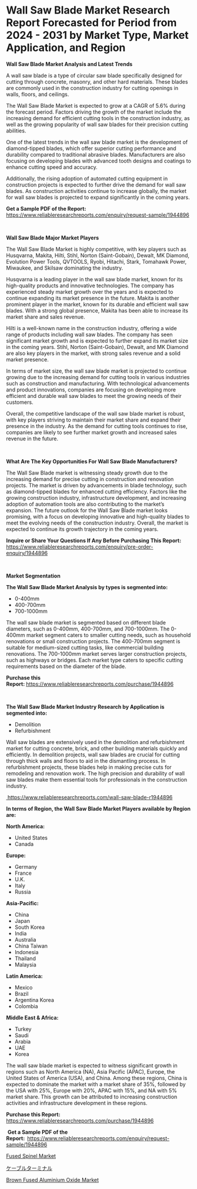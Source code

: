 <p><h1>Wall Saw Blade Market Research Report Forecasted for Period from 2024 -  2031 by Market Type, Market Application, and Region</h1></p><p><strong>Wall Saw Blade Market Analysis and Latest Trends</strong></p>
<p><p>A wall saw blade is a type of circular saw blade specifically designed for cutting through concrete, masonry, and other hard materials. These blades are commonly used in the construction industry for cutting openings in walls, floors, and ceilings.</p><p>The Wall Saw Blade Market is expected to grow at a CAGR of 5.6% during the forecast period. Factors driving the growth of the market include the increasing demand for efficient cutting tools in the construction industry, as well as the growing popularity of wall saw blades for their precision cutting abilities.</p><p>One of the latest trends in the wall saw blade market is the development of diamond-tipped blades, which offer superior cutting performance and durability compared to traditional abrasive blades. Manufacturers are also focusing on developing blades with advanced tooth designs and coatings to enhance cutting speed and accuracy.</p><p>Additionally, the rising adoption of automated cutting equipment in construction projects is expected to further drive the demand for wall saw blades. As construction activities continue to increase globally, the market for wall saw blades is projected to expand significantly in the coming years.</p></p>
<p><strong>Get a Sample PDF of the Report:&nbsp;</strong> <a href="https://www.reliableresearchreports.com/enquiry/request-sample/1944896">https://www.reliableresearchreports.com/enquiry/request-sample/1944896</a></p>
<p>&nbsp;</p>
<p><strong>Wall Saw Blade Major Market Players</strong></p>
<p><p>The Wall Saw Blade Market is highly competitive, with key players such as Husqvarna, Makita, Hilti, Stihl, Norton (Saint-Gobain), Dewalt, MK Diamond, Evolution Power Tools, QVTOOLS, Ryobi, Hitachi, Stark, Tomahawk Power, Miwaukee, and Skilsaw dominating the industry. </p><p>Husqvarna is a leading player in the wall saw blade market, known for its high-quality products and innovative technologies. The company has experienced steady market growth over the years and is expected to continue expanding its market presence in the future. Makita is another prominent player in the market, known for its durable and efficient wall saw blades. With a strong global presence, Makita has been able to increase its market share and sales revenue.</p><p>Hilti is a well-known name in the construction industry, offering a wide range of products including wall saw blades. The company has seen significant market growth and is expected to further expand its market size in the coming years. Stihl, Norton (Saint-Gobain), Dewalt, and MK Diamond are also key players in the market, with strong sales revenue and a solid market presence.</p><p>In terms of market size, the wall saw blade market is projected to continue growing due to the increasing demand for cutting tools in various industries such as construction and manufacturing. With technological advancements and product innovations, companies are focusing on developing more efficient and durable wall saw blades to meet the growing needs of their customers.</p><p>Overall, the competitive landscape of the wall saw blade market is robust, with key players striving to maintain their market share and expand their presence in the industry. As the demand for cutting tools continues to rise, companies are likely to see further market growth and increased sales revenue in the future.</p></p>
<p>&nbsp;</p>
<p><strong>What Are The Key Opportunities For Wall Saw Blade Manufacturers?</strong></p>
<p><p>The Wall Saw Blade market is witnessing steady growth due to the increasing demand for precise cutting in construction and renovation projects. The market is driven by advancements in blade technology, such as diamond-tipped blades for enhanced cutting efficiency. Factors like the growing construction industry, infrastructure development, and increasing adoption of automation tools are also contributing to the market’s expansion. The future outlook for the Wall Saw Blade market looks promising, with a focus on developing innovative and high-quality blades to meet the evolving needs of the construction industry. Overall, the market is expected to continue its growth trajectory in the coming years.</p></p>
<p><strong>Inquire or Share Your Questions If Any Before Purchasing This Report:</strong> <a href="https://www.reliableresearchreports.com/enquiry/pre-order-enquiry/1944896">https://www.reliableresearchreports.com/enquiry/pre-order-enquiry/1944896</a></p>
<p>&nbsp;</p>
<p><strong>Market Segmentation</strong></p>
<p><strong>The Wall Saw Blade Market Analysis by types is segmented into:</strong></p>
<p><ul><li>0-400mm</li><li>400-700mm</li><li>700-1000mm</li></ul></p>
<p><p>The wall saw blade market is segmented based on different blade diameters, such as 0-400mm, 400-700mm, and 700-1000mm. The 0-400mm market segment caters to smaller cutting needs, such as household renovations or small construction projects. The 400-700mm segment is suitable for medium-sized cutting tasks, like commercial building renovations. The 700-1000mm market serves larger construction projects, such as highways or bridges. Each market type caters to specific cutting requirements based on the diameter of the blade.</p></p>
<p><strong>Purchase this Report:&nbsp;</strong><a href="https://www.reliableresearchreports.com/purchase/1944896">https://www.reliableresearchreports.com/purchase/1944896</a></p>
<p>&nbsp;</p>
<p><strong>The Wall Saw Blade Market Industry Research by Application is segmented into:</strong></p>
<p><ul><li>Demolition</li><li>Refurbishment</li></ul></p>
<p><p>Wall saw blades are extensively used in the demolition and refurbishment market for cutting concrete, brick, and other building materials quickly and efficiently. In demolition projects, wall saw blades are crucial for cutting through thick walls and floors to aid in the dismantling process. In refurbishment projects, these blades help in making precise cuts for remodeling and renovation work. The high precision and durability of wall saw blades make them essential tools for professionals in the construction industry.</p></p>
<p><a href="https://www.reliableresearchreports.com/wall-saw-blade-r1944896">&nbsp;https://www.reliableresearchreports.com/wall-saw-blade-r1944896</a></p>
<p><strong>In terms of Region, the Wall Saw Blade Market Players available by Region are:</strong></p>
<p>
    <p> <strong> North America: </strong>
        <ul>
            <li>United States</li>
            <li>Canada</li>
        </ul>
        </p> 
    <p> <strong> Europe: </strong>
        <ul>
            <li>Germany</li>
            <li>France</li>
            <li>U.K.</li>
            <li>Italy</li>
            <li>Russia</li>
        </ul>
        </p> 
    <p> <strong> Asia-Pacific: </strong>
        <ul>
            <li>China</li>
            <li>Japan</li>
            <li>South Korea</li>
            <li>India</li>
            <li>Australia</li>
            <li>China Taiwan</li>
            <li>Indonesia</li>
            <li>Thailand</li>
            <li>Malaysia</li>
        </ul>
        </p> 
    <p> <strong> Latin America: </strong>
        <ul>
            <li>Mexico</li>
            <li>Brazil</li>
            <li>Argentina Korea</li>
            <li>Colombia</li>
        </ul>
        </p> 
    <p> <strong> Middle East & Africa: </strong>
        <ul>
            <li>Turkey</li>
            <li>Saudi</li>
            <li>Arabia</li>
            <li>UAE</li>
            <li>Korea</li>
        </ul>
    </p>
    </p>
<p><p>The wall saw blade market is expected to witness significant growth in regions such as North America (NA), Asia Pacific (APAC), Europe, the United States of America (USA), and China. Among these regions, China is expected to dominate the market with a market share of 35%, followed by the USA with 25%, Europe with 20%, APAC with 15%, and NA with 5% market share. This growth can be attributed to increasing construction activities and infrastructure development in these regions.</p></p>
<p><strong>Purchase this Report: </strong><a href="https://www.reliableresearchreports.com/purchase/1944896">https://www.reliableresearchreports.com/purchase/1944896</a></p>
<p>&nbsp;<strong>Get a Sample PDF of the Report:&nbsp;&nbsp;</strong><a href="https://www.reliableresearchreports.com/enquiry/request-sample/1944896">https://www.reliableresearchreports.com/enquiry/request-sample/1944896</a></p>
<p><strong></strong></p>
<p><p><a href="https://www.linkedin.com/pulse/fused-spinel-market-offer-valuable-insights-size-share-trends-jvake?trackingId=GEY00lrktSPJfDt9KtjD1A%3D%3D">Fused Spinel Market</a></p><p><a href="https://github.com/lily-u-genius/Market-Research-Report-List-1/blob/main/590806121985.md">ケーブルターミナル</a></p><p><a href="https://www.linkedin.com/pulse/brown-fused-aluminium-oxide-market-challenges-opportunities-tapde?trackingId=8OvE9rK7HBNpwtj%2FBqLr%2Fw%3D%3D">Brown Fused Aluminium Oxide Market</a></p></p>